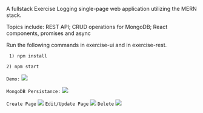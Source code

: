 A fullstack Exercise Logging single-page web application utilizing the MERN stack.

Topics include: REST API; CRUD operations for MongoDB; React components, promises and async

Run the following commands in exercise-ui and in exercise-rest.

` 1) npm install`

`2) npm start`

`Demo:`
![](https://i.imgur.com/NK3U7rj.gif)

`MongoDB Persistance:`
![](https://i.imgur.com/27vSC0K.jpg)

`Create Page`
![](https://i.imgur.com/cLDAWlA.png)
`Edit/Update Page`
![](https://i.imgur.com/PktzUsW.png)
`Delete`
![](https://i.imgur.com/2AGm2Ie.gif)
